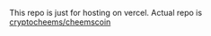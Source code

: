 This repo is just for hosting on vercel. Actual repo is [cryptocheems/cheemscoin](https://github.com/cryptocheems/cheemscoin)
